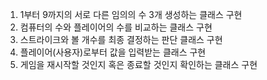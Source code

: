 1. 1부터 9까지의 서로 다른 임의의 수 3개 생성하는 클래스 구현
2. 컴퓨터의 수와 플레이어의 수를 비교하는 클래스 구현
3. 스트라이크와 볼 개수를 최종 결정하는 판단 클래스 구현
4. 플레이어(사용자)로부터 값을 입력받는 클래스 구현
5. 게임을 재시작할 것인지 혹은 종료할 것인지 확인하는 클래스 구현